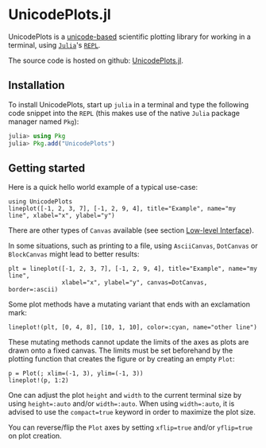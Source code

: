 # UnicodePlots.jl

UnicodePlots is a [unicode-based](https://en.wikipedia.org/wiki/Unicode) scientific plotting library for working in a terminal, using [`Julia`](https://julialang.org)'s [`REPL`](https://en.wikipedia.org/wiki/Read%E2%80%93eval%E2%80%93print_loop).

The source code is hosted on github: [UnicodePlots.jl](https://github.com/JuliaPlots/UnicodePlots.jl).

## Installation

To install UnicodePlots, start up `julia` in a terminal and type the following code snippet into the `REPL` (this makes use of the native `Julia` package manager named `Pkg`):
```julia
julia> using Pkg
julia> Pkg.add("UnicodePlots")
```

## Getting started
Here is a quick hello world example of a typical use-case:

```@example intro
using UnicodePlots
lineplot([-1, 2, 3, 7], [-1, 2, 9, 4], title="Example", name="my line", xlabel="x", ylabel="y")
```

There are other types of `Canvas` available (see section [Low-level Interface](https://github.com/JuliaPlots/UnicodePlots.jl#low-level-interface)).

In some situations, such as printing to a file, using `AsciiCanvas`, `DotCanvas` or `BlockCanvas` might lead to better results:

```@example intro
plt = lineplot([-1, 2, 3, 7], [-1, 2, 9, 4], title="Example", name="my line",
               xlabel="x", ylabel="y", canvas=DotCanvas, border=:ascii)
```

Some plot methods have a mutating variant that ends with an exclamation mark:

```@example intro
lineplot!(plt, [0, 4, 8], [10, 1, 10], color=:cyan, name="other line")
```

These mutating methods cannot update the limits of the axes as plots are drawn onto a fixed canvas. The limits must be set beforehand by the plotting function that creates the figure or by creating an empty `Plot`:

```@example intro
p = Plot(; xlim=(-1, 3), ylim=(-1, 3))
lineplot!(p, 1:2)
```

One can adjust the plot `height` and `width` to the current terminal size by using `height=:auto` and/or `width=:auto`.
When using `width=:auto`, it is advised to use the `compact=true` keyword in order to maximize the plot size.

You can reverse/flip the `Plot` axes by setting `xflip=true` and/or `yflip=true` on plot creation.
